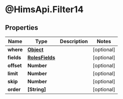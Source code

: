 # @HimsApi.Filter14

## Properties

Name | Type | Description | Notes
------------ | ------------- | ------------- | -------------
**where** | [**Object**](.md) |  | [optional] 
**fields** | [**RolesFields**](RolesFields.md) |  | [optional] 
**offset** | **Number** |  | [optional] 
**limit** | **Number** |  | [optional] 
**skip** | **Number** |  | [optional] 
**order** | **[String]** |  | [optional] 


